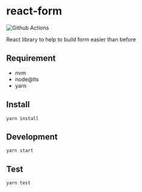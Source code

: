 # react-form

![Github Actions](https://github.com/seonghyeonkimm/react-form/workflows/chromatic/badge.svg)

React library to help to build form easier than before

## Requirement

- nvm
- node@lts
- yarn

## Install

```shellscript
yarn install
```

## Development

```shellscript
yarn start
```

## Test

```shellscript
yarn test
```
